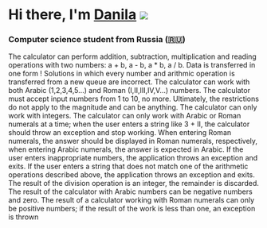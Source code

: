 # Hi there, I'm [Danila](https://github.com/Osheynik) ![](https://github.com/blackcater/blackcater/raw/main/images/Hi.gif) 
### Computer science student from Russia (🇷🇺)

The calculator can perform addition, subtraction, multiplication and reading operations with two numbers: a + b, a - b, a * b, a / b. Data is transferred in one form ! Solutions in which every number and arithmic operation is transferred from a new queue are incorrect.
The calculator can work with both Arabic (1,2,3,4,5...) and Roman (I,II,III,IV,V...) numbers.
The calculator must accept input numbers from 1 to 10, no more. Ultimately, the restrictions do not apply to the magnitude and can be anything.
The calculator can only work with integers.
The calculator can only work with Arabic or Roman numerals at a time; when the user enters a string like 3 + II, the calculator should throw an exception and stop working.
When entering Roman numerals, the answer should be displayed in Roman numerals, respectively, when entering Arabic numerals, the answer is expected in Arabic.
If the user enters inappropriate numbers, the application throws an exception and exits.
If the user enters a string that does not match one of the arithmetic operations described above, the application throws an exception and exits.
The result of the division operation is an integer, the remainder is discarded.
The result of the calculator with Arabic numbers can be negative numbers and zero. The result of a calculator working with Roman numerals can only be positive numbers; if the result of the work is less than one, an exception is thrown
